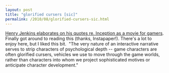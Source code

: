 ```yaml
---
layout: post
title: "glorified cursers [sic]"
permalink: /2010/08/glorified-cursers-sic.html
---
```


<p><a href="http://henryjenkins.org/2010/08/no_you_do_not_have_to_be_a_gam.html" target="_self">Henry Jenkins elaborates on his quotes re. Inception as a movie for gamers</a>. Finally got around to reading this (thanks, Instapaper!). There&#39;s a lot to enjoy here, but I liked this bit. &#0160;&quot;The very nature of an interactive narrative serves to strip characters of psychological depth -- game characters are often glorified cursers, vehicles we use to move through the game worlds, rather than characters into whom we project sophisticated motives or anticipate character development.&quot;</p>


